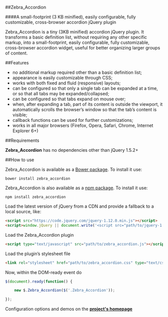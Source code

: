 ##Zebra_Accordion

####A small-footprint (3 KB minified), easily configurable, fully customizable, cross-browser accordion jQuery plugin

Zebra_Accordion is a tiny (3KB minified) accordion jQuery plugin. It transforms a basic definition list, without requiring any other specific markup, into a small-footprint, easily configurable, fully customizable, cross-browser accordion widget, useful for better organizing larger groups of content.

##Features

 - no additional markup required other than a basic definition list;
 - appearance is easily customizable through CSS;
 - works with both fixed and fluid (responsive) layouts;
 - can be configured so that only a single tab can be expanded at a time, or so that all tabs may be expanded/collapsed;
 - can be configured so that tabs expand on mouse over;
 - when, after expanding a tab, part of its content is outside the viewport, it automatically scrolls the browser’s window so that the tab’s content is visible;
 - callback functions can be used for further customizations;
 - works in all major browsers (Firefox, Opera, Safari, Chrome, Internet Explorer 6+)

##Requirements

**Zebra_Accordion** has no dependencies other than jQuery 1.5.2+

##How to use

Zebra_Accordion is available as a [Bower package](http://bower.io/). To install it use:

```
bower install zebra_accordion
```

Zebra_Accordion is also available as a [npm package](https://www.npmjs.com/). To install it use:

```
npm install zebra_accordion
```

Load the latest version of jQuery from a CDN and provide a fallback to a local source, like:

```html
<script src="https://code.jquery.com/jquery-1.12.0.min.js"></script>
<script>window.jQuery || document.write('<script src="path/to/jquery-1.12.0.js"><\/script>')</script>
```

Load the Zebra_Accordion plugin

```html
<script type="text/javascript" src="path/to/zebra_accordion.js"></script>
```

Load the plugin’s stylesheet file

```html
<link rel="stylesheet" href="path/to/zebra_accordion.css" type="text/css">
```

Now, within the DOM-ready event do

```javascript
$(document).ready(function() {

    new $.Zebra_Accordion($('.Zebra_Accordion'));

});
```
Configuration options and demos on the **[project's homepage](http://stefangabos.ro/jquery/zebra-accordion/)**
